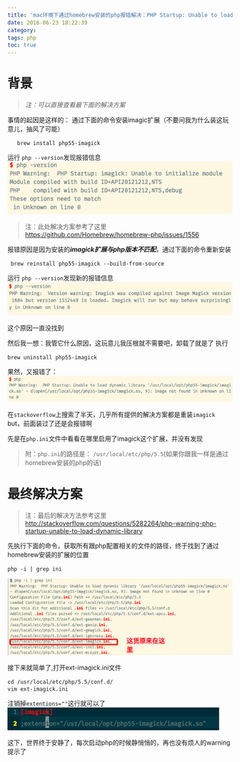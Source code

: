 ```yaml
---
title: 'mac环境下通过homebrew安装的php报错解决：PHP Startup: Unable to load dynamic library'
date: 2016-06-23 18:22:39
category: 
tags: php
toc: true
---
```


# 背景
>*注：可以直接查看最下面的解决方案*

事情的起因是这样的：
通过下面的命令安装imagic扩展（不要问我为什么装这玩意儿，抽风了可能）

       brew install php55-imagick

运行 `php --version`发现报错信息
![安装imagick报错](brew-install-php-error-PHP-Startup-Unable-to-load-dynamic-library/1240.png)

>注：此处解决方案参考了这里
https://github.com/Homebrew/homebrew-php/issues/1556

报错原因是因为安装的***imagick扩展与php版本不匹配***，通过下面的命令重新安装
  ```
   brew reinstall php55-imagick --build-from-source
  ```
运行 `php --version`发现新的报错信息
![imagick报错信息](brew-install-php-error-PHP-Startup-Unable-to-load-dynamic-library/1240-20181015214159584.png)

这个原因一直没找到

然后我一想：我管它什么原因，这玩意儿我压根就不需要吧，卸载了就是了
执行
```
brew uninstall php55-imagick
```
果然，又报错了：
![](brew-install-php-error-PHP-Startup-Unable-to-load-dynamic-library/1240-20181015214210796.png)

在`stackoverflow`上搜索了半天，几乎所有提供的解决方案都是重装`imagick`
but，前面装过了还是会报错啊

先是在`php.ini`文件中看看在哪里启用了imagick这个扩展，并没有发现
>附：`php.ini`的路径是：
`/usr/local/etc/php/5.5`(如果你跟我一样是通过homebrew安装的php的话)

# 最终解决方案
> 注：最后的解决方法参考这里
 http://stackoverflow.com/questions/5282264/php-warning-php-startup-unable-to-load-dynamic-library

先执行下面的命令，获取所有跟php配置相关的文件的路径，终于找到了通过homebrew安装的扩展的位置
```
php -i | grep ini
```

![](brew-install-php-error-PHP-Startup-Unable-to-load-dynamic-library/1240-20181015214214845.png)

接下来就简单了,打开ext-imagick.ini文件

```
cd /usr/local/etc/php/5.5/conf.d/
vim ext-imagick.ini
```
注销掉`extentions=""`这行就可以了
![](brew-install-php-error-PHP-Startup-Unable-to-load-dynamic-library/1240-20181015214222889.png)

这下，世界终于安静了，每次启动php的时候静悄悄的，再也没有烦人的warning提示了